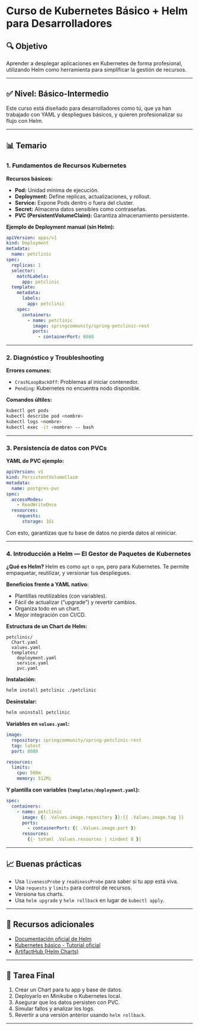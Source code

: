 # Curso de Kubernetes Básico + Helm para Desarrolladores

## 🔍 Objetivo

Aprender a desplegar aplicaciones en Kubernetes de forma profesional, utilizando Helm como herramienta para simplificar la gestión de recursos.

---

## ✅ Nivel: Básico-Intermedio

Este curso está diseñado para desarrolladores como tú, que ya han trabajado con YAML y despliegues básicos, y quieren profesionalizar su flujo con Helm.

---

## 📊 Temario

### 1. Fundamentos de Recursos Kubernetes

**Recursos básicos:**

* **Pod:** Unidad mínima de ejecución.
* **Deployment:** Define replicas, actualizaciones, y rollout.
* **Service:** Expone Pods dentro o fuera del cluster.
* **Secret:** Almacena datos sensibles como contraseñas.
* **PVC (PersistentVolumeClaim):** Garantiza almacenamiento persistente.

**Ejemplo de Deployment manual (sin Helm):**

```yaml
apiVersion: apps/v1
kind: Deployment
metadata:
  name: petclinic
spec:
  replicas: 1
  selector:
    matchLabels:
      app: petclinic
  template:
    metadata:
      labels:
        app: petclinic
    spec:
      containers:
        - name: petclinic
          image: springcommunity/spring-petclinic-rest
          ports:
            - containerPort: 8080
```

---

### 2. Diagnóstico y Troubleshooting

**Errores comunes:**

* `CrashLoopBackOff`: Problemas al iniciar contenedor.
* `Pending`: Kubernetes no encuentra nodo disponible.

**Comandos últiles:**

```bash
kubectl get pods
kubectl describe pod <nombre>
kubectl logs <nombre>
kubectl exec -it <nombre> -- bash
```

---

### 3. Persistencia de datos con PVCs

**YAML de PVC ejemplo:**

```yaml
apiVersion: v1
kind: PersistentVolumeClaim
metadata:
  name: postgres-pvc
spec:
  accessModes:
    - ReadWriteOnce
  resources:
    requests:
      storage: 1Gi
```

Con esto, garantizas que tu base de datos no pierda datos al reiniciar.

---

### 4. Introducción a Helm — El Gestor de Paquetes de Kubernetes

**¿Qué es Helm?**
Helm es como `apt` o `npm`, pero para Kubernetes. Te permite empaquetar, reutilizar, y versionar tus despliegues.

**Beneficios frente a YAML nativo:**

* Plantillas reutilizables (con variables).
* Fácil de actualizar (“upgrade”) y revertir cambios.
* Organiza todo en un chart.
* Mejor integración con CI/CD.

**Estructura de un Chart de Helm:**

```
petclinic/
  Chart.yaml
  values.yaml
  templates/
    deployment.yaml
    service.yaml
    pvc.yaml
```

**Instalación:**

```bash
helm install petclinic ./petclinic
```

**Desinstalar:**

```bash
helm uninstall petclinic
```

**Variables en `values.yaml`:**

```yaml
image:
  repository: springcommunity/spring-petclinic-rest
  tag: latest
  port: 8080

resources:
  limits:
    cpu: 500m
    memory: 512Mi
```

**Y plantilla con variables (`templates/deployment.yaml`):**

```yaml
spec:
  containers:
    - name: petclinic
      image: {{ .Values.image.repository }}:{{ .Values.image.tag }}
      ports:
        - containerPort: {{ .Values.image.port }}
      resources:
        {{- toYaml .Values.resources | nindent 8 }}
```

---

## 📈 Buenas prácticas

* Usa `livenessProbe` y `readinessProbe` para saber si tu app está viva.
* Usa `requests` y `limits` para control de recursos.
* Versiona tus charts.
* Usa `helm upgrade` y `helm rollback` en lugar de `kubectl apply`.

---

## 📄 Recursos adicionales

* [Documentación oficial de Helm](https://helm.sh/docs/)
* [Kubernetes básico - Tutorial oficial](https://kubernetes.io/docs/tutorials/)
* [ArtifactHub (Helm Charts)](https://artifacthub.io/)

---

## 📖 Tarea Final

1. Crear un Chart para tu app y base de datos.
2. Deployarlo en Minikube o Kubernetes local.
3. Asegurar que los datos persisten con PVC.
4. Simular fallos y analizar los logs.
5. Revertir a una versión anterior usando `helm rollback`.

---

